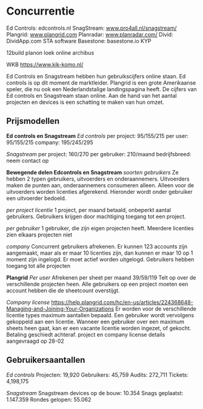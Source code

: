 # Concurrentie

Ed Controls: edcontrols.nl
SnagStream: www.pro4all.nl/snagstream/
Plangrid: www.plangrid.com
Planradar: www.planradar.com/
Divid: DividApp.com
STA software
Basestone: basestone.io
KYP

12build
planon
loek online
archibus

WKB
https://www.kik-komo.nl/

Ed Controls en Snagstream hebben hun gebruikscijfers online staan. Ed controls is op dit moment de marktleider. Plangrid is een grote Amerikaanse speler, die nu ook een Nederlandstalige landingspagina heeft. De cijfers van Ed controls en Snagstream staan online. Aan de hand van het aantal projecten en devices is een schatting te maken van hun omzet.

## Prijsmodellen

**Ed controls en Snagstream**
_Ed controls_
per project: 95/155/215
per user: 95/155/215
company: 195/245/295

_Snagstream_
per project: 160/270
per gebruiker: 210/maand
bedrijfsbreed: neem contact op

**Bewegende delen Edcontrols en Snagstream**
_soorten gebruikers_
Ze hebben 2 typen gebruikers, uitvoerders en onderaannemers. Uitvoerders maken de punten aan, onderaannemers consumeren alleen. Alleen voor de uitvoerders worden licenties afgerekend. Hieronder wordt onder gebruiker een uitvoerder bedoeld.

_per project licentie_
1 project, per maand betaald, onbeperkt aantal gebruikers. Gebruikers krijgen door machtiging toegang tot een project.

_per gebruiker_
1 gebruiker, die zijn eigen projecten heeft. Meerdere licenties zien elkaars projecten niet

_company_
Concurrent gebruikers afrekenen. Er kunnen 123 accounts zijn aangemaakt, maar als er maar 10 licenties zijn, dan kunnen er maar 10 op 1 moment zijn ingelogd. Er moet actief worden uitgelogd. Gebruikers hebben toegang tot alle projecten

**Plangrid**
_Per user_
Afrekenen per sheet per maand 39/59/119
Telt op over de verschillende projecten heen. Alle gebruikers op een project moeten een account hebben die de sheetcount overstijgt.

_Company license_
https://help.plangrid.com/hc/en-us/articles/224368648-Managing-and-Joining-Your-Organizations
Er worden voor de verschillende licentie types maximum aantallen bepaald. Een gebruiker wordt vervolgens gekoppeld aan een licentie. Wanneer een gebruiker over een maximum sheets heen gaat, kan er een vacante licentie worden ingezet, of gekocht. Betaling geschiedt achteraf.
project en company license details aangevraagd op 28-02

## Gebruikersaantallen

_Ed controls_
Projecten: 19,920
Gebruikers: 45,759
Audits: 272,711
Tickets: 4,198,175

_Snagstream_
Snagstream devices op de bouw: 10.354
Snags geplaatst: 1.147.359
Rondes gelopen: 55.062
